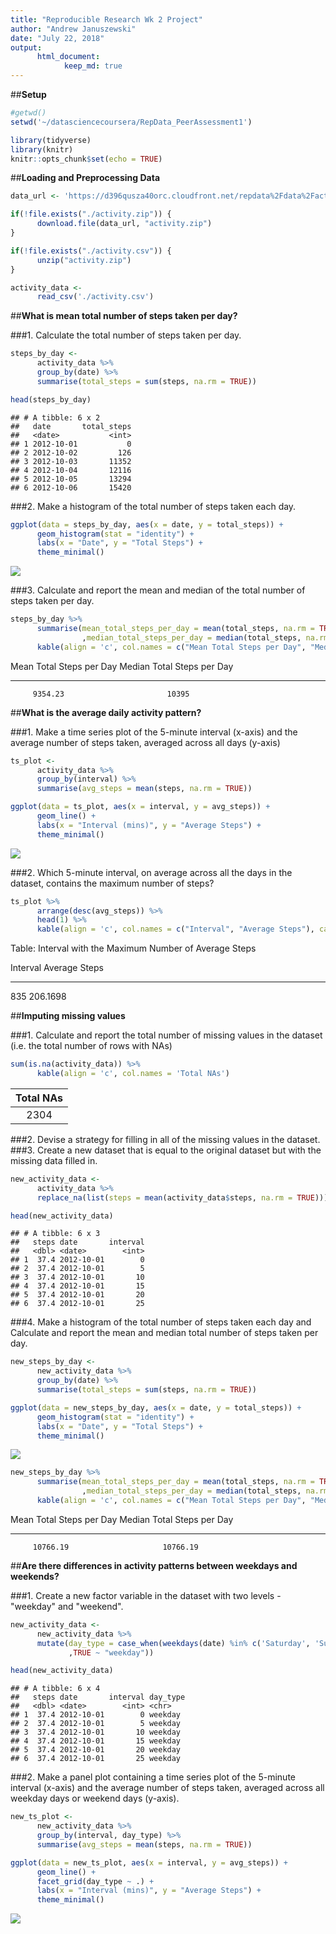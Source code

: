 ```yaml
---
title: "Reproducible Research Wk 2 Project"
author: "Andrew Januszewski"
date: "July 22, 2018"
output: 
      html_document:
            keep_md: true
---
```




##**Setup**


```r
#getwd()
setwd('~/datasciencecoursera/RepData_PeerAssessment1')

library(tidyverse)
library(knitr)
knitr::opts_chunk$set(echo = TRUE)
```



##**Loading and Preprocessing Data**


```r
data_url <- 'https://d396qusza40orc.cloudfront.net/repdata%2Fdata%2Factivity.zip'

if(!file.exists("./activity.zip")) {
      download.file(data_url, "activity.zip")
}

if(!file.exists("./activity.csv")) {
      unzip("activity.zip")
}

activity_data <-
      read_csv('./activity.csv')
```



##**What is mean total number of steps taken per day?**

###1. Calculate the total number of steps taken per day.

```r
steps_by_day <-
      activity_data %>%
      group_by(date) %>%
      summarise(total_steps = sum(steps, na.rm = TRUE))

head(steps_by_day)
```

```
## # A tibble: 6 x 2
##   date       total_steps
##   <date>           <int>
## 1 2012-10-01           0
## 2 2012-10-02         126
## 3 2012-10-03       11352
## 4 2012-10-04       12116
## 5 2012-10-05       13294
## 6 2012-10-06       15420
```

###2. Make a histogram of the total number of steps taken each day.

```r
ggplot(data = steps_by_day, aes(x = date, y = total_steps)) +
      geom_histogram(stat = "identity") +
      labs(x = "Date", y = "Total Steps") +
      theme_minimal()
```

![](PA1_template_files/figure-html/unnamed-chunk-3-1.png)<!-- -->

###3. Calculate and report the mean and median of the total number of steps taken per day.

```r
steps_by_day %>%
      summarise(mean_total_steps_per_day = mean(total_steps, na.rm = TRUE)
                ,median_total_steps_per_day = median(total_steps, na.rm = TRUE)) %>%
      kable(align = 'c', col.names = c("Mean Total Steps per Day", "Median Total Steps per Day"))
```



 Mean Total Steps per Day    Median Total Steps per Day 
--------------------------  ----------------------------
         9354.23                       10395            



##**What is the average daily activity pattern?**

###1. Make a time series plot of the 5-minute interval (x-axis) and the average number of steps taken, averaged across all days (y-axis)

```r
ts_plot <-
      activity_data %>%
      group_by(interval) %>%
      summarise(avg_steps = mean(steps, na.rm = TRUE))

ggplot(data = ts_plot, aes(x = interval, y = avg_steps)) +
      geom_line() +
      labs(x = "Interval (mins)", y = "Average Steps") +
      theme_minimal()
```

![](PA1_template_files/figure-html/unnamed-chunk-5-1.png)<!-- -->

###2. Which 5-minute interval, on average across all the days in the dataset, contains the maximum number of steps?

```r
ts_plot %>%
      arrange(desc(avg_steps)) %>%
      head(1) %>%
      kable(align = 'c', col.names = c("Interval", "Average Steps"), caption = "Interval with the Maximum Number of Average Steps")
```



Table: Interval with the Maximum Number of Average Steps

 Interval    Average Steps 
----------  ---------------
   835         206.1698    



##**Imputing missing values**

###1. Calculate and report the total number of missing values in the dataset (i.e. the total number of rows with NAs)

```r
sum(is.na(activity_data)) %>%
      kable(align = 'c', col.names = 'Total NAs')
```



| Total NAs |
|:---------:|
|   2304    |

###2. Devise a strategy for filling in all of the missing values in the dataset.
###3. Create a new dataset that is equal to the original dataset but with the missing data filled in.

```r
new_activity_data <-
      activity_data %>%
      replace_na(list(steps = mean(activity_data$steps, na.rm = TRUE)))

head(new_activity_data)
```

```
## # A tibble: 6 x 3
##   steps date       interval
##   <dbl> <date>        <int>
## 1  37.4 2012-10-01        0
## 2  37.4 2012-10-01        5
## 3  37.4 2012-10-01       10
## 4  37.4 2012-10-01       15
## 5  37.4 2012-10-01       20
## 6  37.4 2012-10-01       25
```

###4. Make a histogram of the total number of steps taken each day and Calculate and report the mean and median total number of steps taken per day.

```r
new_steps_by_day <-
      new_activity_data %>%
      group_by(date) %>%
      summarise(total_steps = sum(steps, na.rm = TRUE))

ggplot(data = new_steps_by_day, aes(x = date, y = total_steps)) +
      geom_histogram(stat = "identity") +
      labs(x = "Date", y = "Total Steps") +
      theme_minimal()
```

![](PA1_template_files/figure-html/unnamed-chunk-9-1.png)<!-- -->

```r
new_steps_by_day %>%
      summarise(mean_total_steps_per_day = mean(total_steps, na.rm = TRUE)
                ,median_total_steps_per_day = median(total_steps, na.rm = TRUE)) %>%
      kable(align = 'c', col.names = c("Mean Total Steps per Day", "Median Total Steps per Day"))
```



 Mean Total Steps per Day    Median Total Steps per Day 
--------------------------  ----------------------------
         10766.19                     10766.19          



##**Are there differences in activity patterns between weekdays and weekends?**

###1. Create a new factor variable in the dataset with two levels - "weekday" and "weekend".

```r
new_activity_data <-
      new_activity_data %>%
      mutate(day_type = case_when(weekdays(date) %in% c('Saturday', 'Sunday') ~ "weekend"
             ,TRUE ~ "weekday"))

head(new_activity_data)
```

```
## # A tibble: 6 x 4
##   steps date       interval day_type
##   <dbl> <date>        <int> <chr>   
## 1  37.4 2012-10-01        0 weekday 
## 2  37.4 2012-10-01        5 weekday 
## 3  37.4 2012-10-01       10 weekday 
## 4  37.4 2012-10-01       15 weekday 
## 5  37.4 2012-10-01       20 weekday 
## 6  37.4 2012-10-01       25 weekday
```

###2. Make a panel plot containing a time series plot of the 5-minute interval (x-axis) and the average number of steps taken, averaged across all weekday days or weekend days (y-axis).

```r
new_ts_plot <-
      new_activity_data %>%
      group_by(interval, day_type) %>%
      summarise(avg_steps = mean(steps, na.rm = TRUE))

ggplot(data = new_ts_plot, aes(x = interval, y = avg_steps)) +
      geom_line() +
      facet_grid(day_type ~ .) +
      labs(x = "Interval (mins)", y = "Average Steps") +
      theme_minimal()
```

![](PA1_template_files/figure-html/unnamed-chunk-11-1.png)<!-- -->


